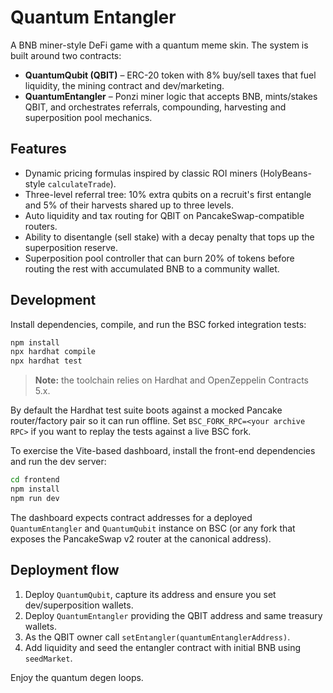 # Quantum Entangler

A BNB miner-style DeFi game with a quantum meme skin. The system is built around two contracts:

- **QuantumQubit (QBIT)** – ERC-20 token with 8% buy/sell taxes that fuel liquidity, the mining contract and dev/marketing.
- **QuantumEntangler** – Ponzi miner logic that accepts BNB, mints/stakes QBIT, and orchestrates referrals, compounding, harvesting and superposition pool mechanics.

## Features

- Dynamic pricing formulas inspired by classic ROI miners (HolyBeans-style `calculateTrade`).
- Three-level referral tree: 10% extra qubits on a recruit's first entangle and 5% of their harvests shared up to three levels.
- Auto liquidity and tax routing for QBIT on PancakeSwap-compatible routers.
- Ability to disentangle (sell stake) with a decay penalty that tops up the superposition reserve.
- Superposition pool controller that can burn 20% of tokens before routing the rest with accumulated BNB to a community wallet.

## Development

Install dependencies, compile, and run the BSC forked integration tests:

```bash
npm install
npx hardhat compile
npx hardhat test
```

> **Note:** the toolchain relies on Hardhat and OpenZeppelin Contracts 5.x.

By default the Hardhat test suite boots against a mocked Pancake router/factory pair so it can run offline. Set
`BSC_FORK_RPC=<your archive RPC>` if you want to replay the tests against a live BSC fork.

To exercise the Vite-based dashboard, install the front-end dependencies and run the dev server:

```bash
cd frontend
npm install
npm run dev
```

The dashboard expects contract addresses for a deployed `QuantumEntangler` and `QuantumQubit` instance on BSC (or any fork that
exposes the PancakeSwap v2 router at the canonical address).

## Deployment flow

1. Deploy `QuantumQubit`, capture its address and ensure you set dev/superposition wallets.
2. Deploy `QuantumEntangler` providing the QBIT address and same treasury wallets.
3. As the QBIT owner call `setEntangler(quantumEntanglerAddress)`.
4. Add liquidity and seed the entangler contract with initial BNB using `seedMarket`.

Enjoy the quantum degen loops.

